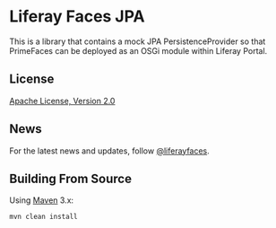 # Liferay Faces JPA

This is a library that contains a mock JPA PersistenceProvider so that PrimeFaces can be deployed as an OSGi module within Liferay Portal.

## License

[Apache License, Version 2.0](http://www.apache.org/licenses/LICENSE-2.0)

## News

For the latest news and updates, follow [@liferayfaces](https://twitter.com/liferayfaces).

## Building From Source

Using [Maven](https://maven.apache.org/) 3.x:

	mvn clean install